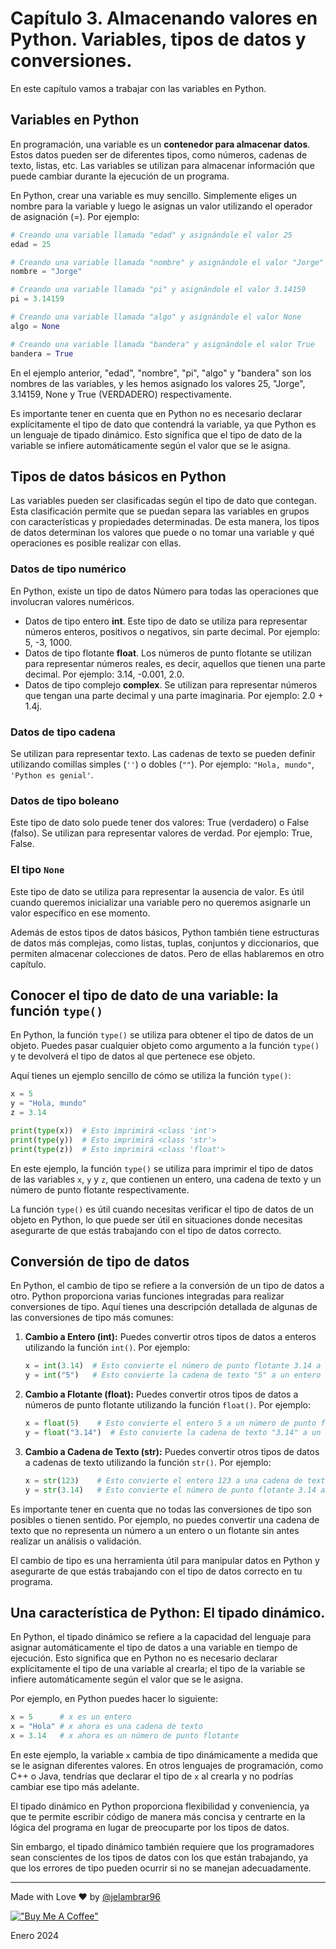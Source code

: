 # Capítulo 3. Almacenando valores en Python. Variables, tipos de datos y conversiones. 

En este capítulo vamos a trabajar con las variables en Python. 

## Variables en Python

En programación, una variable es un **contenedor para almacenar datos**. Estos datos pueden ser de diferentes tipos, como números, cadenas de texto, listas, etc. Las variables se utilizan para almacenar información que puede cambiar durante la ejecución de un programa.

En Python, crear una variable es muy sencillo. Simplemente eliges un nombre para la variable y luego le asignas un valor utilizando el operador de asignación (=). Por ejemplo:

```python
# Creando una variable llamada "edad" y asignándole el valor 25
edad = 25

# Creando una variable llamada "nombre" y asignándole el valor "Jorge"
nombre = "Jorge"

# Creando una variable llamada "pi" y asignándole el valor 3.14159
pi = 3.14159

# Creando una variable llamada "algo" y asignándole el valor None
algo = None

# Creando una variable llamada "bandera" y asignándole el valor True
bandera = True
```

En el ejemplo anterior, "edad", "nombre", "pi", "algo" y "bandera" son los nombres de las variables, y les hemos asignado los valores 25, "Jorge",  3.14159, None y True (VERDADERO) respectivamente.

Es importante tener en cuenta que en Python no es necesario declarar explícitamente el tipo de dato que contendrá la variable, ya que Python es un lenguaje de tipado dinámico. Esto significa que el tipo de dato de la variable se infiere automáticamente según el valor que se le asigna.

## Tipos de datos básicos en Python

Las variables pueden ser clasificadas según el tipo de dato que contegan. Esta clasificación permite que se puedan separa las variables en grupos con características y propiedades determinadas. De esta manera, los tipos de datos determinan los valores que puede o no tomar una variable y qué operaciones es posible realizar con ellas. 

### Datos de tipo numérico

En Python, existe un tipo de datos Número para todas las operaciones que involucran valores numéricos.

- Datos de tipo entero **int**. Este tipo de dato se utiliza para representar números enteros, positivos o negativos, sin parte decimal. Por ejemplo: 5, -3, 1000.
- Datos de tipo flotante **float**. Los números de punto flotante se utilizan para representar números reales, es decir, aquellos que tienen una parte decimal. Por ejemplo: 3.14, -0.001, 2.0.
- Datos de tipo complejo **complex**. Se utilizan para representar números que tengan una parte decimal y una parte imaginaria. Por ejemplo: 2.0 + 1.4j.

### Datos de tipo cadena 

Se utilizan para representar texto. Las cadenas de texto se pueden definir utilizando comillas simples (```''```) o dobles (```""```). Por ejemplo: ```"Hola, mundo"```, ```'Python es genial'```.

### Datos de tipo boleano 

Este tipo de dato solo puede tener dos valores: True (verdadero) o False (falso). Se utilizan para representar valores de verdad. Por ejemplo: True, False.

### El tipo ```None```

Este tipo de dato se utiliza para representar la ausencia de valor. Es útil cuando queremos inicializar una variable pero no queremos asignarle un valor específico en ese momento.

Además de estos tipos de datos básicos, Python también tiene estructuras de datos más complejas, como listas, tuplas, conjuntos y diccionarios, que permiten almacenar colecciones de datos. Pero de ellas hablaremos en otro capítulo. 

## Conocer el tipo de dato de una variable: la función ```type()```

En Python, la función `type()` se utiliza para obtener el tipo de datos de un objeto. Puedes pasar cualquier objeto como argumento a la función `type()` y te devolverá el tipo de datos al que pertenece ese objeto.

Aquí tienes un ejemplo sencillo de cómo se utiliza la función `type()`:

```python
x = 5
y = "Hola, mundo"
z = 3.14

print(type(x))  # Esto imprimirá <class 'int'>
print(type(y))  # Esto imprimirá <class 'str'>
print(type(z))  # Esto imprimirá <class 'float'>
```

En este ejemplo, la función `type()` se utiliza para imprimir el tipo de datos de las variables `x`, `y` y `z`, que contienen un entero, una cadena de texto y un número de punto flotante respectivamente.

La función `type()` es útil cuando necesitas verificar el tipo de datos de un objeto en Python, lo que puede ser útil en situaciones donde necesitas asegurarte de que estás trabajando con el tipo de datos correcto.

## Conversión de tipo de datos

En Python, el cambio de tipo se refiere a la conversión de un tipo de datos a otro. Python proporciona varias funciones integradas para realizar conversiones de tipo. Aquí tienes una descripción detallada de algunas de las conversiones de tipo más comunes:

1. **Cambio a Entero (int):** Puedes convertir otros tipos de datos a enteros utilizando la función `int()`. Por ejemplo:
   ```python
   x = int(3.14)  # Esto convierte el número de punto flotante 3.14 a un entero (3)
   y = int("5")   # Esto convierte la cadena de texto "5" a un entero (5)
   ```

2. **Cambio a Flotante (float):** Puedes convertir otros tipos de datos a números de punto flotante utilizando la función `float()`. Por ejemplo:
   ```python
   x = float(5)    # Esto convierte el entero 5 a un número de punto flotante (5.0)
   y = float("3.14")  # Esto convierte la cadena de texto "3.14" a un número de punto flotante (3.14)
   ```

3. **Cambio a Cadena de Texto (str):** Puedes convertir otros tipos de datos a cadenas de texto utilizando la función `str()`. Por ejemplo:
   ```python
   x = str(123)    # Esto convierte el entero 123 a una cadena de texto ("123")
   y = str(3.14)   # Esto convierte el número de punto flotante 3.14 a una cadena de texto ("3.14")
   ```

Es importante tener en cuenta que no todas las conversiones de tipo son posibles o tienen sentido. Por ejemplo, no puedes convertir una cadena de texto que no representa un número a un entero o un flotante sin antes realizar un análisis o validación.

El cambio de tipo es una herramienta útil para manipular datos en Python y asegurarte de que estás trabajando con el tipo de datos correcto en tu programa.

## Una característica de Python: El tipado dinámico. 

En Python, el tipado dinámico se refiere a la capacidad del lenguaje para asignar automáticamente el tipo de datos a una variable en tiempo de ejecución. Esto significa que en Python no es necesario declarar explícitamente el tipo de una variable al crearla; el tipo de la variable se infiere automáticamente según el valor que se le asigna.

Por ejemplo, en Python puedes hacer lo siguiente:

```python
x = 5      # x es un entero
x = "Hola" # x ahora es una cadena de texto
x = 3.14   # x ahora es un número de punto flotante
```

En este ejemplo, la variable `x` cambia de tipo dinámicamente a medida que se le asignan diferentes valores. En otros lenguajes de programación, como C++ o Java, tendrías que declarar el tipo de `x` al crearla y no podrías cambiar ese tipo más adelante.

El tipado dinámico en Python proporciona flexibilidad y conveniencia, ya que te permite escribir código de manera más concisa y centrarte en la lógica del programa en lugar de preocuparte por los tipos de datos.

Sin embargo, el tipado dinámico también requiere que los programadores sean conscientes de los tipos de datos con los que están trabajando, ya que los errores de tipo pueden ocurrir si no se manejan adecuadamente.

____

Made with Love ❤️ by [@jelambrar96](https://github.com/jelambrar96)

[!["Buy Me A Coffee"](https://www.buymeacoffee.com/assets/img/custom_images/orange_img.png)](https://www.buymeacoffee.com/jelambrar1)

Enero 2024